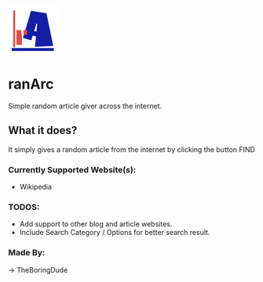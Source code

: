 ![RanARC Logo](/app.png)
# ranArc
Simple random article giver across the internet.

## What it does?
It simply gives a random article from the internet by clicking the button FIND

### Currently Supported Website(s):
- Wikipedia

### TODOS:
- Add support to other blog and article websites.
- Include Search Category / Options for better search result.

### Made By:
-> TheBoringDude
